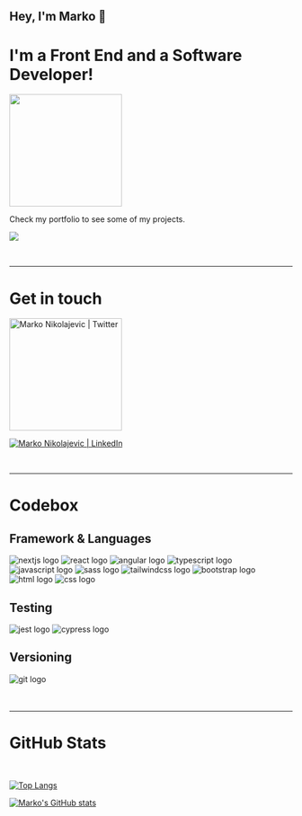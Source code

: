 ## Hey, I'm Marko 🖖
# I'm a Front End and a Software Developer!

<img src="https://www.markonikolajevic.dev/_next/image?url=%2F_next%2Fstatic%2Fmedia%2Fcontact_img.69d1d5f8.png&w=3840&q=75" width="200px" />

Check my portfolio to see some of my projects.

[<img src="https://img.shields.io/badge/website-000000?style=for-the-badge&logo=About.me&logoColor=white" />][website]

<br />

---
# Get in touch

[<img src="https://img.shields.io/twitter/follow/markez1317?style=social" alt="Marko Nikolajevic | Twitter" width="200" />][twitter]

[<img src="https://img.shields.io/badge/LinkedIn-0077B5?style=for-the-badge&logo=linkedin&logoColor=white" alt="Marko Nikolajevic | LinkedIn" />][linkedin]

<br />

---
# Codebox
## Framework & Languages
<img src="https://img.shields.io/badge/next.js-000000?style=for-the-badge&logo=nextdotjs&logoColor=white" alt="nextjs logo"/> <img src="https://img.shields.io/badge/React-20232A?style=for-the-badge&logo=react&logoColor=61DAFB" alt="react logo"/> <img src="https://img.shields.io/badge/Angular-DD0031?style=for-the-badge&logo=angular&logoColor=white" alt="angular logo"/> <img src="https://img.shields.io/badge/TypeScript-007ACC?style=for-the-badge&logo=typescript&logoColor=white" alt="typescript logo"/> <img src="https://img.shields.io/badge/JavaScript-323330?style=for-the-badge&logo=javascript&logoColor=F7DF1E" alt="javascript logo"/> <img src="https://img.shields.io/badge/Sass-CC6699?style=for-the-badge&logo=sass&logoColor=white" alt="sass logo"/> <img src="https://img.shields.io/badge/Tailwind_CSS-38B2AC?style=for-the-badge&logo=tailwind-css&logoColor=white" alt="tailwindcss logo"/> <img src="https://img.shields.io/badge/Bootstrap-563D7C?style=for-the-badge&logo=bootstrap&logoColor=white" alt="bootstrap logo"/> <img src="https://img.shields.io/badge/HTML5-E34F26?style=for-the-badge&logo=html5&logoColor=white" alt="html logo" /> <img src="https://img.shields.io/badge/CSS3-1572B6?style=for-the-badge&logo=css3&logoColor=white" alt="css logo"/>

## Testing
<img src="https://img.shields.io/badge/Jest-C21325?style=for-the-badge&logo=jest&logoColor=white" alt="jest logo"/> <img src="https://img.shields.io/badge/Cypress-17202C?style=for-the-badge&logo=cypress&logoColor=white" alt="cypress logo"/>

## Versioning
<img src="https://img.shields.io/badge/GIT-E44C30?style=for-the-badge&logo=git&logoColor=white" alt="git logo"/>
<br /><br /><br />

---
# GitHub Stats
<br />

[![Top Langs](https://github-readme-stats.vercel.app/api/top-langs/?username=MarkoNikolajevic&hide=java,html,css&theme=dracula&layout=compact)](https://github.com/anuraghazra/github-readme-stats)

[![Marko's GitHub stats](https://github-readme-stats.vercel.app/api?username=MarkoNikolajevic&show_icons=true&theme=dracula&count_private=true)](https://github.com/anuraghazra/github-readme-stats)

[website]: https://www.markonikolajevic.dev
[twitter]: https://twitter.com/markez1317
[linkedin]: https://linkedin.com/in/markonikolajevic
